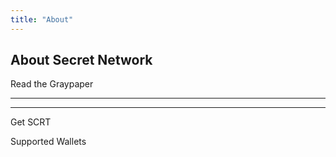 ```yaml
---
title: "About"
---
```


<!-- Page title -->
<column>
<block>
<hero-title>









## About Secret Network

</hero-title>
</block>
</column>

<!-- Intro -->
<column number="2" number-s="1" weight="left">

<block>

<text-area section="top" color="accent-yellow" class="homogenize-headings"></text-area>

</block>

</column>








<!-- Ethereum, Monero´s, Cosmos, SCRT Network -->
<column number="1" number-s="1">

<card-structure>

</card-structure>

</column>






















<!-- What Is Secret(SCRT)? -->
<column class="no-padding-box--bottom" number="2" number-s="1" weight="left">

<block>

<text-area section="middle_second" color="accent-yellow" class="homogenize-headings"></text-area>

</block>

</column>








<!-- Button Read Graypaper -->
<column class="no-padding-box--top">

<block>

<btn class="no-arrow" url="/graypaper">Read the Graypaper</btn>

</block>

</column>








<!-- separator -->
<column>
<block>

<hr class="swirl-d"/>

</block>
</column>






<!-- WHAT CAN SECRET CONTRACTS DO? -->
<column class="accent-green" number="2" number-s="1" weight="left">

<block>

<text-area section="bottom_first" color="accent-yellow" class="homogenize-headings"></text-area>

</block>

</column>






<!--SCRT Details -->

<column class="about-cards" number="1" number-s="1">

<block>

<text-area section="bottom_second" color="accent-orange" link="/about/secret-tokens-bridges"></text-area>

<text-area section="bottom_third" color="accent-blue" link="/about/secret-tokens-bridges"></text-area>

<text-area section="bottom_fourth" color="accent-green" link="/about/secret-finance"></text-area>

<text-area section="bottom_fifth" color="accent-purple" link="/about/secret-nfts"></text-area>

</block>

</column>

<!-- End SCRT Details -->












<!-- separator -->
<column>
<block>

<hr class="swirl-e"/>

</block>
</column>









<!-- Privacy Important -->
<column class="no-padding-box--bottom" number="2" number-s="1" weight="left">

<block>

<text-area section="middle_first" color="accent-yellow" class="homogenize-headings"></text-area>

</block>

<!-- <block>

<card-current-price>

</card-current-price>

</block> -->

</column>









<!-- Buttons Get SCRTs - Supported Wallets -->
<column class="no-padding-box--top spacer-s supported-wallets">

<block>

<btn class="no-arrow bg-invert" url="/ecosystem/overview#exchange-and-wallet-support">Get SCRT</btn>

<btn class="" url="/ecosystem/overview#exchange-and-wallet-support">Supported Wallets</btn>

</block>

<block class="learn-more">

<!-- <p><a href="http://localhost:8080//blog/wrapped-scrt-is-live-on-ethereum">Learn more about wSCRT</a></p> -->

</block>

</column>


<!-- Privacy Important -->
<column class="no-padding-box--bottom" number="2" number-s="1" weight="left">

<block>

<text-area section="choose_privacy" color="accent-yellow" class="homogenize-headings"></text-area>

</block>

<!-- <block>

<card-current-price>

</card-current-price>

</block> -->

</column>




<!-- Card stats -->
<!-- <card-stats class="spacer-s"></card-stats> -->



<!-- block header -->
<!-- <column id="faq">

<block>

### FAQ

</block>

</column> -->

<!-- FAQ -->
<!-- <column>

<block>

<faq></faq>

</block>

</column> -->
